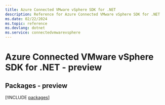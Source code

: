 ```yaml
---
title: Azure Connected VMware vSphere SDK for .NET
description: Reference for Azure Connected VMware vSphere SDK for .NET
ms.date: 02/22/2024
ms.topic: reference
ms.devlang: dotnet
ms.service: connectedvmwarevsphere
---
```

# Azure Connected VMware vSphere SDK for .NET - preview
## Packages - preview
[!INCLUDE [packages](connected-vmware-vsphere-index.md)]